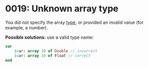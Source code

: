 # 0019: Unknown array type

You did not specify the array [type](../../language/data-types/arrays.md#array-declaration), or provided an invalid value (for example, a number).

**Possible solutions:** use a valid type name:

```pascal
var
    $var: array 10 of Double // incorrect
    $var: array 10 of Float // correct
end
```
